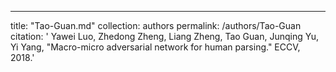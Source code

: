 ---
title: "Tao-Guan.md"
collection: authors
permalink: /authors/Tao-Guan
citation: ' Yawei Luo,  Zhedong Zheng,  Liang Zheng,  Tao Guan,  Junqing Yu,  Yi Yang, &quot;Macro-micro adversarial network for human parsing.&quot; ECCV, 2018.'
